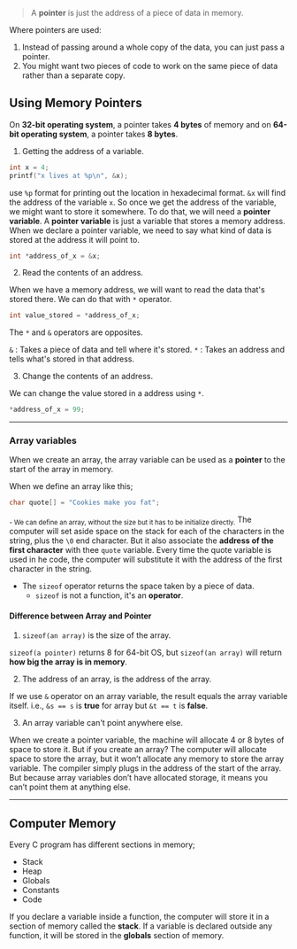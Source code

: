 > A **pointer** is just the address of a piece of data in memory.

Where pointers are used:
1. Instead of passing around a whole copy of the data, you can just pass a pointer.
2. You might want two pieces of code to work on the same piece of data rather than a separate copy.

## Using Memory Pointers

On **32-bit operating system**, a pointer takes **4 bytes** of memory and on **64-bit operating system**, a pointer takes **8 bytes**.

1. Getting the address of a variable.

```c
int x = 4;
printf("x lives at %p\n", &x);
```
use `%p` format for printing out the location in hexadecimal format.
`&x` will find the address of the variable `x`.
So once we get the address of the variable, we might want to store it somewhere. To do that, we will need a **pointer variable**.
A **pointer variable** is just a variable that stores a memory address. When we declare a pointer variable, we need to say what kind of data is stored at the address it will point to.

```c
int *address_of_x = &x;
```

2. Read the contents of an address.

When we have a memory address, we will want to read the data that's stored there. We can do that with `*` operator.

```c
int value_stored = *address_of_x;
```
The `*` and `&` operators are opposites.

`&` : Takes a piece of data and tell where it's stored.
`*` : Takes an address and tells what's stored in that address.

3. Change the contents of an address.

We can change the value stored in a address using `*`.
```c
*address_of_x = 99;
```

-----------------------------------------------
### Array variables
When we create an array, the array variable can be used as a **pointer** to the start of the array in memory.

When we define an array like this;
```c
char quote[] = "Cookies make you fat";
```
<sub>- We can define an array, without the size but it has to be initialize directly.</sub>
The computer will set aside space on the stack for each of the characters in the string, plus the `\0` end character.
But it also associate the **address of the first character** with thee `quote` variable. 
Every time the quote variable is used in he code, the computer will substitute it with the address of the first character in the string.

- The `sizeof` operator returns the space taken by a piece of data.
	- `sizeof` is not a function, it's an **operator**.

#### Difference between Array and Pointer

1. `sizeof(an array)` is the size of the array.

`sizeof(a pointer)` returns 8 for 64-bit OS, but `sizeof(an array)` will return **how big the array is in memory**.

2. The address of an array, is the address of the array.

If we use `&` operator on an array variable, the result equals the array variable itself. i.e., `&s == s` is **true** for array but `&t == t` is **false**.

3. An array variable can't point anywhere else.

When we create a pointer variable, the machine will allocate 4 or 8 bytes of space to store it. But if
you create an array? The computer will allocate space
to store the array, but it won’t allocate any memory to
store the array variable. The compiler simply plugs in
the address of the start of the array.
But because array variables don’t have allocated
storage, it means you can’t point them at anything else.


------------------------------------------
## Computer Memory
Every C program has different sections in memory;
- Stack
- Heap
- Globals
- Constants
- Code

If you declare a variable inside a function, the computer will store it in a section of memory called the **stack**. 
If a variable is declared outside any function, it will be stored in the **globals** section of memory.


